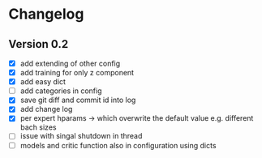 # Changelog

## Version 0.2

- [x] add extending of other config
- [x] add training for only z component
- [x] add easy dict
- [ ] add categories in config
- [x] save git diff and commit id into log
- [x] add change log
- [x] per expert hparams -> which overwrite the default value e.g. different bach sizes
- [ ] issue with singal shutdown in thread
- [ ] models and critic function also in configuration using dicts